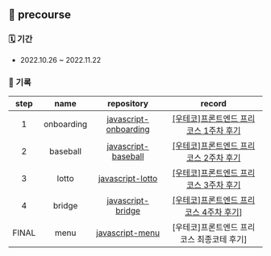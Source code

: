 ## 🌱 precourse

### 🗓 기간

- 2022.10.26 ~ 2022.11.22

### 📝 기록

| step |      name      |                          repository                          |                 record                  |
| :--: | :------------: | :----------------------------------------------------------: | :-------------------------------------: |
|  1   | onboarding | [javascript-onboarding](https://github.com/hanbeulYou/javascript-onboarding/tree/hanbeulYou) | [[우테코]프론트엔드 프리코스 1주차 후기](https://velog.io/@hayou/우테코-프론트엔드-프리코스-1주차-후기) |
|  2   | baseball | [javascript-baseball](https://github.com/hanbeulYou/javascript-baseball/tree/hanbeulYou) | [[우테코]프론트엔드 프리코스 2주차 후기](https://velog.io/@hayou/우테코-프론트엔드-프리코스-2주차-후기) |
|  3   | lotto | [javascript-lotto](https://github.com/hanbeulYou/javascript-lotto/tree/hanbeulYou) | [[우테코]프론트엔드 프리코스 3주차 후기](https://velog.io/@hayou/우테코-프론트엔드-프리코스-3주차-후기) |
|  4   | bridge | [javascript-bridge](https://github.com/hanbeulYou/javascript-bridge/tree/hanbeulYou) | [[우테코]프론트엔드 프리코스 4주차 후기](https://velog.io/@hayou/우테코-프론트엔드-프리코스-4주차-후기)] |
|  FINAL   | menu | [javascript-menu](https://github.com/hanbeulYou/javascript-menu/tree/hanbeulYou) | [우테코]프론트엔드 프리코스 최종코테 후기] |
